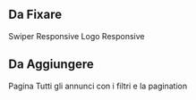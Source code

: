 ## Da Fixare
Swiper Responsive
Logo Responsive
## Da Aggiungere
Pagina Tutti gli annunci con i filtri e la pagination